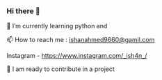 ### Hi there 👋 
🌱 I’m currently learning python and 

📫 How to reach me : ishanahmed9660@gamil.com

   Instagram - https://www.instagram.com/_ish4n_/
    
🔭 I am ready to contribute in a project


<!--
**Ishanahmed07/Ishanahmed07** is a ✨ _special_ ✨ repository because its `README.md` (this file) appears on your GitHub profile.

Here are some ideas to get you started:

- 🔭 I’m currently working on ...
- 🌱 I’m currently learning ...
- 👯 I’m looking to collaborate on ...
- 🤔 I’m looking for help with ...
- 💬 Ask me about ...
- 📫 How to reach me: ...
- 😄 Pronouns: ...
- ⚡ Fun fact: ...
-->

